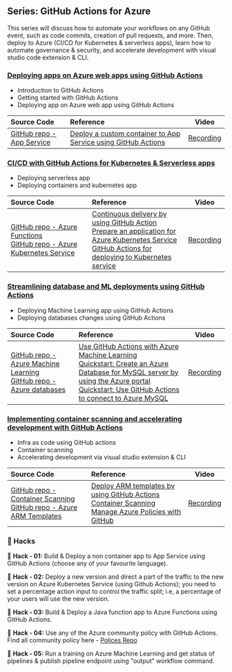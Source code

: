 ## Series: GitHub Actions for Azure

This series will discuss how to automate your workflows on any GitHub event, such as code commits, creation of pull requests, and more. Then, deploy to Azure (CI/CD for Kubernetes & serverless apps), learn how to automate governance & security, and accelerate development with visual studio code extension & CLI.

### [Deploying apps on Azure web apps using GitHub Actions](https://www.meetup.com/microsoft-reactor-bengaluru/events/279015119/)

* Introduction to GitHub Actions
* Getting started with GitHub Actions
* Deploying app on Azure web app using GitHub Actions

|     Source Code     |    Reference    | Video |
|     :---    | :---           | :---:       |
| [GitHub repo - App Service](https://github.com/vivsridh4/quickstart)   | [Deploy a custom container to App Service using GitHub Actions](https://docs.microsoft.com/en-us/azure/app-service/deploy-container-github-action?tabs=publish-profile)  |      [Recording](https://www.youtube.com/watch?v=dyTXblcbqtg&t=1495s&ab_channel=MicrosoftReactor)   |


### [CI/CD with GitHub Actions for Kubernetes & Serverless apps](https://www.meetup.com/microsoft-reactor-bengaluru/events/279015137/)

* Deploying serverless app 
* Deploying containers and kubernetes app

|     Source Code     |    Reference    | Video |
|     :---    | :---           | :---:       |
| [GitHub repo - Azure Functions](https://github.com/vivsridh4/funcapp)<br/>[GitHub repo - Azure Kubernetes Service](https://github.com/vivsridh4/azure-voting-app-redis) | [Continuous delivery by using GitHub Action](https://docs.microsoft.com/en-us/azure/azure-functions/functions-how-to-github-actions?tabs=python)<br/>[Prepare an application for Azure Kubernetes Service](https://docs.microsoft.com/en-us/azure/aks/tutorial-kubernetes-prepare-app)<br/>[GitHub Actions for deploying to Kubernetes service](https://docs.microsoft.com/en-us/azure/aks/kubernetes-action)  | [Recording](https://www.youtube.com/watch?v=iRNfeZSkn5Y&ab_channel=MicrosoftReactor)   |

### [Streamlining database and ML deployments using GitHub Actions](https://www.meetup.com/microsoft-reactor-bengaluru/events/279015454/)

* Deploying Machine Learning app using GitHub Actions 
* Deploying databases changes using GitHub Actions 

|     Source Code     |    Reference    | Video |
|     :---    | :---           | :---:       |
| [GitHub repo - Azure Machine Learning](https://github.com/vivsridh4/azureml-githubactions)<br/>[GitHub repo - Azure databases](https://github.com/vivsridh4/azure-database-githubactions) | [Use GitHub Actions with Azure Machine Learning](https://docs.microsoft.com/en-us/azure/machine-learning/how-to-github-actions-machine-learning)<br/>[Quickstart: Create an Azure Database for MySQL server by using the Azure portal](https://docs.microsoft.com/en-us/azure/mysql/quickstart-create-mysql-server-database-using-azure-portal)<br/>[Quickstart: Use GitHub Actions to connect to Azure MySQL](https://docs.microsoft.com/en-us/azure/mysql/quickstart-mysql-github-actions)  | [Recording](https://www.youtube.com/watch?v=DwWsJwG5-KE&t=2297s&ab_channel=MicrosoftReactor)   |

### [Implementing container scanning and accelerating development with GitHub Actions](https://www.meetup.com/microsoft-reactor-bengaluru/events/279015477/)

* Infra as code using GitHub actions
* Container scanning
* Accelerating development via visual studio extension & CLI

|     Source Code     |    Reference    | Video |
|     :---    | :---           | :---:       |
| [GitHub repo - Container Scanning](https://github.com/vivsridh4/containerscan)<br/>[GitHub repo - Azure ARM Templates](https://github.com/vivsridh4/deploy_arm_template) | [Deploy ARM templates by using GitHub Actions](https://docs.microsoft.com/en-us/azure/azure-resource-manager/templates/deploy-github-actions)<br/>[Container Scanning](https://github.com/Azure/container-scan)<br/>[Manage Azure Policies with GitHub](https://docs.microsoft.com/en-in/azure/developer/github/manage-azure-policy) | [Recording](https://www.youtube.com/watch?v=A3ubK3oMhg8&t=2179s&ab_channel=MicrosoftReactor)   |

### :evergreen_tree: Hacks

:seedling: **Hack - 01:** Build & Deploy a non container app to App Service using GitHub Actions (choose any of your favourite language).

:seedling: **Hack - 02:** Deploy a new version and direct a part of the traffic to the new version on Azure Kubernetes Service (using Github Actions); you need to set a percentage action input to control the traffic split; i.e, a percentage of your users will use the new version.

:seedling: **Hack - 03:** Build & Deploy a Java function app to Azure Functions using GitHub Actions.

:seedling: **Hack - 04:** Use any of the Azure community policy with GitHub Actions. Find all community policy here - [Polices Repo](https://github.com/Azure/Community-Policy/tree/master/Policies)

:seedling: **Hack - 05:** Run a training on Azure Machine Learning and get status of pipelines & publish pipeline endpoint using "output" workflow command.
















